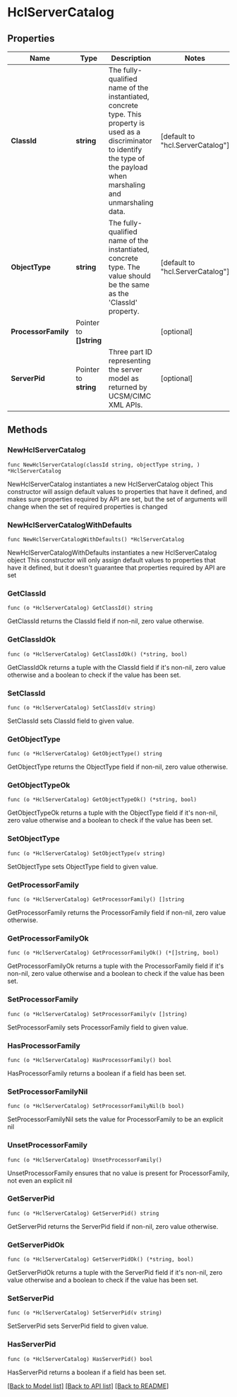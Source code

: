 # HclServerCatalog

## Properties

Name | Type | Description | Notes
------------ | ------------- | ------------- | -------------
**ClassId** | **string** | The fully-qualified name of the instantiated, concrete type. This property is used as a discriminator to identify the type of the payload when marshaling and unmarshaling data. | [default to "hcl.ServerCatalog"]
**ObjectType** | **string** | The fully-qualified name of the instantiated, concrete type. The value should be the same as the &#39;ClassId&#39; property. | [default to "hcl.ServerCatalog"]
**ProcessorFamily** | Pointer to **[]string** |  | [optional] 
**ServerPid** | Pointer to **string** | Three part ID representing the server model as returned by UCSM/CIMC XML APIs. | [optional] 

## Methods

### NewHclServerCatalog

`func NewHclServerCatalog(classId string, objectType string, ) *HclServerCatalog`

NewHclServerCatalog instantiates a new HclServerCatalog object
This constructor will assign default values to properties that have it defined,
and makes sure properties required by API are set, but the set of arguments
will change when the set of required properties is changed

### NewHclServerCatalogWithDefaults

`func NewHclServerCatalogWithDefaults() *HclServerCatalog`

NewHclServerCatalogWithDefaults instantiates a new HclServerCatalog object
This constructor will only assign default values to properties that have it defined,
but it doesn't guarantee that properties required by API are set

### GetClassId

`func (o *HclServerCatalog) GetClassId() string`

GetClassId returns the ClassId field if non-nil, zero value otherwise.

### GetClassIdOk

`func (o *HclServerCatalog) GetClassIdOk() (*string, bool)`

GetClassIdOk returns a tuple with the ClassId field if it's non-nil, zero value otherwise
and a boolean to check if the value has been set.

### SetClassId

`func (o *HclServerCatalog) SetClassId(v string)`

SetClassId sets ClassId field to given value.


### GetObjectType

`func (o *HclServerCatalog) GetObjectType() string`

GetObjectType returns the ObjectType field if non-nil, zero value otherwise.

### GetObjectTypeOk

`func (o *HclServerCatalog) GetObjectTypeOk() (*string, bool)`

GetObjectTypeOk returns a tuple with the ObjectType field if it's non-nil, zero value otherwise
and a boolean to check if the value has been set.

### SetObjectType

`func (o *HclServerCatalog) SetObjectType(v string)`

SetObjectType sets ObjectType field to given value.


### GetProcessorFamily

`func (o *HclServerCatalog) GetProcessorFamily() []string`

GetProcessorFamily returns the ProcessorFamily field if non-nil, zero value otherwise.

### GetProcessorFamilyOk

`func (o *HclServerCatalog) GetProcessorFamilyOk() (*[]string, bool)`

GetProcessorFamilyOk returns a tuple with the ProcessorFamily field if it's non-nil, zero value otherwise
and a boolean to check if the value has been set.

### SetProcessorFamily

`func (o *HclServerCatalog) SetProcessorFamily(v []string)`

SetProcessorFamily sets ProcessorFamily field to given value.

### HasProcessorFamily

`func (o *HclServerCatalog) HasProcessorFamily() bool`

HasProcessorFamily returns a boolean if a field has been set.

### SetProcessorFamilyNil

`func (o *HclServerCatalog) SetProcessorFamilyNil(b bool)`

 SetProcessorFamilyNil sets the value for ProcessorFamily to be an explicit nil

### UnsetProcessorFamily
`func (o *HclServerCatalog) UnsetProcessorFamily()`

UnsetProcessorFamily ensures that no value is present for ProcessorFamily, not even an explicit nil
### GetServerPid

`func (o *HclServerCatalog) GetServerPid() string`

GetServerPid returns the ServerPid field if non-nil, zero value otherwise.

### GetServerPidOk

`func (o *HclServerCatalog) GetServerPidOk() (*string, bool)`

GetServerPidOk returns a tuple with the ServerPid field if it's non-nil, zero value otherwise
and a boolean to check if the value has been set.

### SetServerPid

`func (o *HclServerCatalog) SetServerPid(v string)`

SetServerPid sets ServerPid field to given value.

### HasServerPid

`func (o *HclServerCatalog) HasServerPid() bool`

HasServerPid returns a boolean if a field has been set.


[[Back to Model list]](../README.md#documentation-for-models) [[Back to API list]](../README.md#documentation-for-api-endpoints) [[Back to README]](../README.md)


